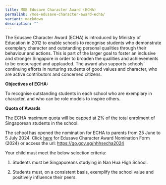 ```yaml
---
title: MOE Edusave Character Award (ECHA)
permalink: /moe-edusave-character-award-echa/
variant: markdown
description: ""
---
```

   

The Edusave Character Award (ECHA) is introduced by Ministry of Education in 2012 to enable schools to recognise students who demonstrate exemplary character and outstanding personal qualities through their behaviour and actions. This is part of the larger goal to foster an inclusive and stronger Singapore in order to broaden the qualities and achievements to be encouraged and applauded. The award also supports schools’ continuing efforts in nurturing students of good values and character, who are active contributors and concerned citizens.

**Objectives of ECHA:**

To recognise outstanding students in each school who are exemplary in character, and who can be role models to inspire others.

**Quota of Awards**

The ECHA maximum quota will be capped at 2% of the total enrolment of Singaporean students in the school.

The school has opened the nomination for ECHA to parents from 25 June to 5 July 2024. Click [here](https://go.gov.sg/nhhsecha2024) for Edusave Character Award Nomination Form (2024) or access the url: https://go.gov.sg/nhhsecha2024

Your child must meet the below selection criteria:

1.   Students must be Singaporeans studying in Nan Hua High School.
  
3.   Students must, on a consistent basis, exemplify the school value and positively influence their peers.